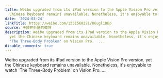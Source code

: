 ```yaml
---
title: Weibo upgraded from its iPad version to the Apple Vision Pro version, yet the
  Chinese keyboard remains unavailable. Nonetheless, it's enjoyable to wat...
date: '2024-03-24'
linkTitle: https://weibo.com/1251560221/O6ugl10Bp
source: 子陵在听歌的微博
description: Weibo upgraded from its iPad version to the Apple Vision Pro version,
  yet the Chinese keyboard remains unavailable. Nonetheless, it's enjoyable to watch
  'The Three-Body Problem' on Vision Pro.  ...
disable_comments: true
---
```

Weibo upgraded from its iPad version to the Apple Vision Pro version, yet the Chinese keyboard remains unavailable. Nonetheless, it's enjoyable to watch 'The Three-Body Problem' on Vision Pro.  ...